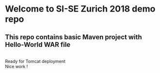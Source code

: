 # Welcome to SI-SE Zurich 2018 demo repo
## This repo contains basic Maven project with Hello-World WAR file 
<BR> Ready for Tomcat deployment 
<BR> Nice work !


